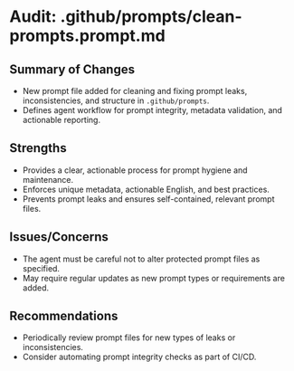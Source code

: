 # Audit: .github/prompts/clean-prompts.prompt.md

## Summary of Changes
- New prompt file added for cleaning and fixing prompt leaks, inconsistencies, and structure in `.github/prompts`.
- Defines agent workflow for prompt integrity, metadata validation, and actionable reporting.

## Strengths
- Provides a clear, actionable process for prompt hygiene and maintenance.
- Enforces unique metadata, actionable English, and best practices.
- Prevents prompt leaks and ensures self-contained, relevant prompt files.

## Issues/Concerns
- The agent must be careful not to alter protected prompt files as specified.
- May require regular updates as new prompt types or requirements are added.

## Recommendations
- Periodically review prompt files for new types of leaks or inconsistencies.
- Consider automating prompt integrity checks as part of CI/CD.

